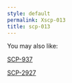 ```yaml
---
style: default
permalink: Xscp-013
title: scp-013
---
```

You may also like:

[SCP-937](http://scp-wiki.net/scp-937)

[SCP-2927](http://scp-wiki.net/scp-2927)
